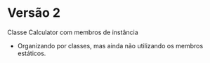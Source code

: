 # Versão 2
Classe Calculator com membros de instância
- Organizando por classes, mas ainda não utilizando os membros estáticos.
